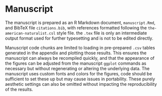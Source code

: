 # Manuscript

The manuscript is prepared as an R Markdown document, `manuscript.Rmd`, and BibTeX file `citations.bib`, with references formatted following the `the-american-naturalist.csl` style file.  the `.tex` file is only an intermediate output format used for further typesetting and is not to be edited directly.  

Manuscript code chunks are limited to loading in pre-prepared `.csv` tables generated in the appendix and plotting those results.  This ensures the manuscript can always be recompiled quickly, and that the appearance of the figures can be adjusted from the manuscript `ggplot` commands as necessary but without regenerating or altering the underlying data. The manuscript uses custom fonts and colors for the figures, code should be sufficient to set these up but may cause issues in portability.  These purely aesthetic settings can also be omitted without impacting the reproducibility of the results.  


